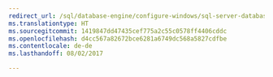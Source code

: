 ```yaml
--- 
redirect_url: /sql/database-engine/configure-windows/sql-server-database-engine
ms.translationtype: HT
ms.sourcegitcommit: 1419847dd47435cef775a2c55c0578ff4406cddc
ms.openlocfilehash: d4cc567a82672bce6281a6749dc568a5827cdfbe
ms.contentlocale: de-de
ms.lasthandoff: 08/02/2017

--- 
```


